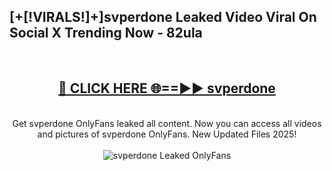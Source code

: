 <h2>[+[!VIRALS!]+]svperdone Leaked Video Viral On Social X Trending Now - 82ula</h2>
<br>
<div align="center">
<h2><a href="https://libra.edu.pl?svperdone" rel="nofollow">🔴 CLICK HERE 🌐==►► svperdone</a></h2>
<br>
Get svperdone OnlyFans leaked all content. Now you can access all videos and pictures of svperdone OnlyFans. New Updated Files 2025!
<br>
<br>
<a href="https://libra.edu.pl?svperdone" rel="nofollow" data-target="animated-image.originalLink"><img src="https://i.ibb.co.com/WyWwxjT/player-gif2.gif" alt="svperdone Leaked OnlyFans" style="max-width: 100%; display: inline-block;" data-target="animated-image.originalImage"></a>
</div>
<br>